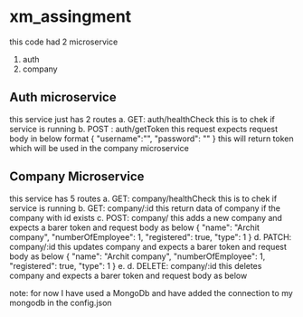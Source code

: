 # xm_assingment

this code had 2 microservice
1. auth
2. company

## Auth microservice 
this service just has 2 routes 
a. GET: auth/healthCheck
  this is to chek if service is running 
b. POST : auth/getToken
  this request expects request body in below format 
  {
    "username":"",
    "password": ""
}
this will return token which will be used in the company microservice

## Company Microservice
this service has 5 routes 
a. GET: company/healthCheck
  this is to chek if service is running
b. GET: company/:id
  this return data of company if the company with id exists
c. POST: company/
  this adds a new company and expects a barer token and request body as below
  {
    "name": "Archit company",
    "numberOfEmployee": 1,
    "registered": true,
    "type": 1
  }
d. PATCH: company/:id
  this updates company and expects a barer token and request body as below
  {
    "name": "Archit company",
    "numberOfEmployee": 1,
    "registered": true,
    "type": 1
  }
e. 
d. DELETE: company/:id
  this deletes company and expects a barer token and request body as below


note: for now I have used a MongoDb and have added the connection to my mongodb in the config.json 

